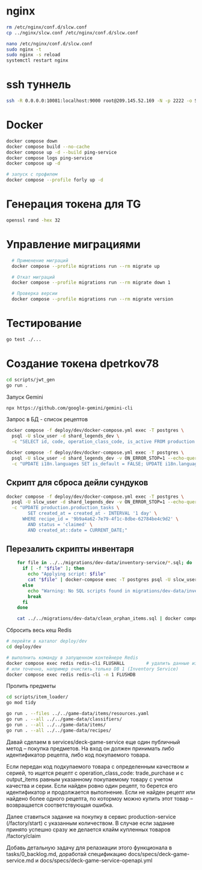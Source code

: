 
# nginx

```bash
rm /etc/nginx/conf.d/slcw.conf
cp ../nginx/slcw.conf /etc/nginx/conf.d/slcw.conf

nano /etc/nginx/conf.d/slcw.conf
sudo nginx -t
sudo nginx -s reload
systemctl restart nginx
```

# ssh туннель 
```bash
ssh -R 0.0.0.0:10081:localhost:9000 root@209.145.52.169 -N -p 2222 -o ServerAliveInterval=10 -o ServerAliveCountMax=5
```

# Docker
```bash
docker compose down
docker compose build --no-cache
docker compose up -d --build ping-service
docker compose logs ping-service
docker compose up -d

# запуск с профилем
docker compose --profile forly up -d
```

# Генерация токена для TG
```bash
openssl rand -hex 32
```

# Управление миграциями
```bash
  # Применение миграций
  docker compose --profile migrations run --rm migrate up

  # Откат миграций  
  docker compose --profile migrations run --rm migrate down 1

  # Проверка версии
  docker compose --profile migrations run --rm migrate version
```

# Тестирование
```bash
go test ./...
```

# Создание токена dpetrkov78
```bash
cd scripts/jwt_gen
go run .
```

Запуск Gemini
```bash
npx https://github.com/google-gemini/gemini-cli
```

Запрос в БД - список рецептов
```bash
docker compose -f deploy/dev/docker-compose.yml exec -T postgres \
  psql -U slcw_user -d shard_legends_dev \
  -c "SELECT id, code, operation_class_code, is_active FROM production.recipes;"
```

```bash
docker compose -f deploy/dev/docker-compose.yml exec -T postgres \
  psql -U slcw_user -d shard_legends_dev -v ON_ERROR_STOP=1 --echo-queries \
  -c "UPDATE i18n.languages SET is_default = FALSE; UPDATE i18n.languages SET is_default = TRUE WHERE code = 'ru';"
```

## Скрипт для сброса дейли сундуков
```bash
docker compose -f deploy/dev/docker-compose.yml exec -T postgres \
  psql -U slcw_user -d shard_legends_dev -v ON_ERROR_STOP=1 --echo-queries \
  -c "UPDATE production.production_tasks \
        SET created_at = created_at - INTERVAL '1 day' \
      WHERE recipe_id = '9b9a4a62-7e79-4f1c-8dbe-62784be4c9d2' \
        AND status = 'claimed' \
        AND created_at::date = CURRENT_DATE;"
```

## Перезалить скрипты инвентаря
```bash
    for file in ../../migrations/dev-data/inventory-service/*.sql; do
      if [ -f "$file" ]; then
        echo "Applying script: $file"
        cat "$file" | docker-compose exec -T postgres psql -U slcw_user -d shard_legends_dev
      else
        echo "Warning: No SQL scripts found in migrations/dev-data/inventory-service/"
        break
      fi
    done
```

``` bash
    cat ../../migrations/dev-data/clean_orphan_items.sql | docker compose exec -T postgres psql -U slcw_user -d shard_legends_dev
```

Сбросить весь кеш Redis
```bash
# перейти в каталог deploy/dev
cd deploy/dev

# выполнить команду в запущенном контейнере Redis
docker compose exec redis redis-cli FLUSHALL        # удалить данные из всех БД
# или точечно, например очистить только DB 1 (Inventory Service)
docker compose exec redis redis-cli -n 1 FLUSHDB
```

Пролить предметы
```bash
cd scripts/item_loader/
go mod tidy  

go run . --files ../../game-data/items/resources.yaml
go run . --all ../../game-data/classifiers/
go run . --all ../../game-data/items/
go run . --all ../../game-data/recipes/

```



Давай сделаем в services/deck-game-service еще один публичный метод – покупка предметов. На вход он должен принимать  либо идентификатор рецепта, либо код покупаемого товара.

Если передан код подкупаемого товара с определенным качеством и серией, то ищется рецепт с operation_class_code: trade_purchase и с output_items равным указанному покупаемому товару с учетом качества и серии. Если найден ровно один рецепт, то берется его идентификатор и продолжается выполнение. Если не найден рецепт или найдено более одного рецепта, по котормоу можно купить этот товар – возвращается соответствующая ошибка.

Далее ставиться задание на покупку в сервис production-service (/factory/start) c  указанным количеством. В случае если задание принято успешно сразу же делается клайм купленных товаров /factory/claim 

Добавь детальную задачу для релазиации этого функционала в tasks/0_backlog.md, доработай спецификацию docs/specs/deck-game-service.md и docs/specs/deck-game-service-openapi.yml